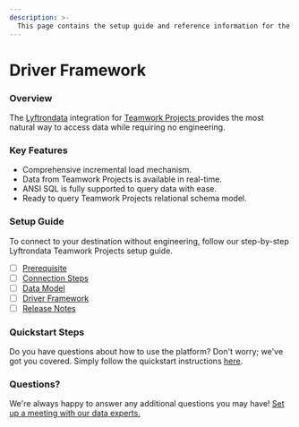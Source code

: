 ```yaml
---
description: >-
  This page contains the setup guide and reference information for the Teamwork Projects source connector.
---
```


# Driver Framework

### Overview

The [Lyftrondata](https://www.lyftrondata.com/) integration for [Teamwork Projects](https://www.lyftrondata.com/integration/teamwork-projects/)[ ](https://www.lyftrondata.com/integration/teamwork-projects/)provides the most natural way to access data while requiring no engineering.

### Key Features

* Comprehensive incremental load mechanism.
* Data from Teamwork Projects is available in real-time.&#x20;
* ANSI SQL is fully supported to query data with ease.
* Ready to query Teamwork Projects relational schema model.

### Setup Guide

To connect to your destination without engineering, follow our step-by-step Lyftrondata Teamwork Projects setup guide.

* [ ] [Prerequisite](../../marketing-analytics/teamwork-projects/prerequisite.md)
* [ ] [Connection Steps](../../marketing-analytics/teamwork-projects/connection-steps.md)
* [ ] [Data Model](../../marketing-analytics/teamwork-projects/data-model/)
* [ ] [Driver Framework](../../marketing-analytics/teamwork-projects/driver-framework/)
* [ ] [Release Notes](../../marketing-analytics/teamwork-projects/release-notes.md)

### Quickstart Steps

Do you have questions about how to use the platform? Don't worry; we've got you covered. Simply follow the quickstart instructions [here](../../../quickstart-steps.md).

### Questions? <a href="#questions" id="questions"></a>

We're always happy to answer any additional questions you may have! [Set up a meeting with our data experts.](https://www.lyftrondata.com/book-a-meeting/)



